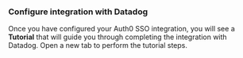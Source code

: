 ### Configure integration with Datadog

Once you have configured your Auth0 SSO integration, you will see a **Tutorial** that will guide you through completing the integration with Datadog. Open a new tab to perform the tutorial steps.
